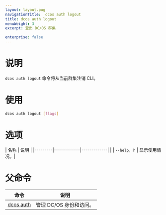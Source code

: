 ```yaml
---
layout: layout.pug
navigationTitle:  dcos auth logout
title: dcos auth logout
menuWeight: 3
excerpt: 登出 DC/OS 群集

enterprise: false
---
```



# 说明
`dcos auth logout` 命令将从当前群集注销 CLI。

# 使用

```bash
dcos auth logout [flags] 
```
# 选项

| 名称 | 说明 |
|---------|-------------|-------------|
| | `--help, h` | 显示使用情况。|

# 父命令

| 命令 | 说明 |
|---------|-------------|
| [dcos auth](/dcos/cn/1.12/cli/command-reference/dcos-auth/) | 管理 DC/OS 身份和访问。 |

